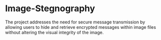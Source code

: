 # Image-Stegnography
The project addresses the need for secure message transmission by allowing users to hide and retrieve encrypted messages within image files without altering the visual integrity of the image.

